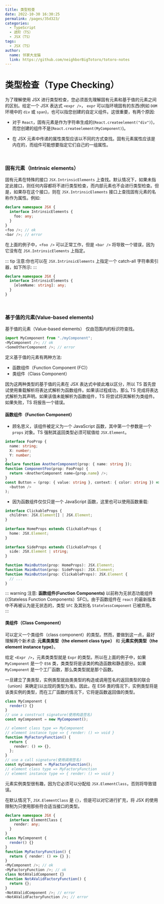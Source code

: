 ```yaml
---
title: 类型检查
date: 2022-10-30 16:30:25
permalink: /pages/35d323/
categories:
  - TypeScript
  - 进阶（TS）
  - JSX（TS）
tags:
  - JSX（TS）
author: 
  name: 邻家大龙猫
  link: https://github.com/neighborBigTotoro/totoro-notes
---
```




# 类型检查（Type Checking）



为了理解使用 JSX 进行类型检查，您必须首先理解固有元素和基于值的元素之间的区别。给定一个 JSX 表达式 `<expr />`， `expr` 可以指环境固有的东西(例如 `DOM` 环境中的 `div` 或 `span`)，也可以指您创建的自定义组件。这很重要，有两个原因:

- 对于 `React`，固有元素是作为字符串生成的(`React.createelement("div")`)，而您创建的组件不是(`React.createelement(MyComponent)`)。

- 在 JSX 元素中传递的属性类型应该以不同的方式查找。固有元素属性应该是内在的，而组件可能想要指定它们自己的一组属性。


<br>


### 固有元素（Intrinsic elements）


固有元素在特殊的接口 `JSX.IntrinsicElements` 上查找。默认情况下，如果未指定此接口，则任何内容都将不进行类型检查，而内部元素也不会进行类型检查。但是，如果存在这个接口，则在 `JSX.IntrinsicElements` 接口上查找固有元素的名称作为属性。例如:
``` ts
declare namespace JSX {
  interface IntrinsicElements {
    foo: any;
  }
}
<foo />; // ok
<bar />; // error
```


在上面的例子中，`<foo />` 可以正常工作，但是 `<bar />` 将导致一个错误，因为它没有在 `JSX.IntrinsicElements` 上指定。

::: tip
注意:你也可以在 `JSX.IntrinsicElements` 上指定一个 catch-all 字符串索引器，如下所示:
:::

``` ts
declare namespace JSX {
  interface IntrinsicElements {
    [elemName: string]: any;
  }
}
```


<br>


### 基于值的元素(Value-based elements) 


基于值的元素（Value-based elements） 仅由范围内的标识符查找。
``` ts
import MyComponent from "./myComponent";
<MyComponent />; // ok
<SomeOtherComponent />; // error
```


定义基于值的元素有两种方法:

  - 函数组件（Function Component (FC)）
  - 类组件（Class Component）

因为这两种类型的基于值的元素在 JSX 表达式中彼此难以区分，所以 TS 首先尝试使用重载解析将表达式解析为函数组件。如果该过程成功，那么 TS 完成将表达式解析为其声明。如果该值未能解析为函数组件，TS 将尝试将其解析为类组件。如果失败，TS 将报告一个错误。



#### 函数组件（Function Component）


- 顾名思义，该组件被定义为一个 JavaScript 函数，其中第一个参数是一个 `props` 对象。TS 强制其返回类型必须可赋值给 `JSX.Element`。
``` ts
interface FooProp {
  name: string;
  X: number;
  Y: number;
}
declare function AnotherComponent(prop: { name: string });
function ComponentFoo(prop: FooProp) {
  return <AnotherComponent name={prop.name} />;
}
const Button = (prop: { value: string }, context: { color: string }) => (
  <button />
);
```

- 因为函数组件仅仅只是一个 JavaScript 函数，这里也可以使用函数重载:
``` ts
interface ClickableProps {
  children: JSX.Element[] | JSX.Element;
}
 
interface HomeProps extends ClickableProps {
  home: JSX.Element;
}
 
interface SideProps extends ClickableProps {
  side: JSX.Element | string;
}
 
function MainButton(prop: HomeProps): JSX.Element;
function MainButton(prop: SideProps): JSX.Element;
function MainButton(prop: ClickableProps): JSX.Element {
  // ...
}
```

::: warning
注意: **函数组件(Function Components)** 以前称为无状态功能组件(（Stateless Function Components）SFC)。由于函数组件在 `react` 的最新版本中不再被认为是无状态的，类型 `SFC` 及其别名 `StatelessComponent` 已被弃用。
:::



#### 类组件（Class Component）


可以定义一个类组件（class component）的类型。然而，要做到这一点，最好理解两个新术语: **元素类类型（the element class type）** 和 **元素实例类型（the element instance type）**。


给定 `<Expr />`，元素类类型就是 `Expr` 的类型。所以在上面的例子中，如果 `MyComponent` 是一个 `ES6` 类，类类型将是该类的构造函数和静态部分。如果 `MyComponent` 是一个工厂函数，那么类类型就是那个函数。


一旦建立了类类型，实例类型就由类类型的构造或调用签名的返回类型的联合（union）来确定(以出现的类型为准)。因此，在 ES6 类的情况下，实例类型将是该类实例的类型，而在工厂函数的情况下，它将是函数返回值的类型。

``` ts
class MyComponent {
  render() {}
}
// use a construct signature(使用构造签名)
const myComponent = new MyComponent();

// element class type => MyComponent
// element instance type => { render: () => void }
function MyFactoryFunction() {
  return {
    render: () => {},
  };
}
// use a call signature(使用调用签名)
const myComponent = MyFactoryFunction();
// element class type => MyFactoryFunction
// element instance type => { render: () => void }
```


元素实例类型很有趣，因为它必须可以分配给 `JSX.ElementClass`，否则将导致错误。

在默认情况下, `JSX.ElementClass` 是 `{}`，但是可以对它进行扩充，将 JSX 的使用限制为只使用那些符合适当接口的类型。

``` ts
declare namespace JSX {
  interface ElementClass {
    render: any;
  }
}
class MyComponent {
  render() {}
}
function MyFactoryFunction() {
  return { render: () => {} };
}
<MyComponent />; // ok
<MyFactoryFunction />; // ok
class NotAValidComponent {}
function NotAValidFactoryFunction() {
  return {};
}
<NotAValidComponent />; // error
<NotAValidFactoryFunction />; // error
```